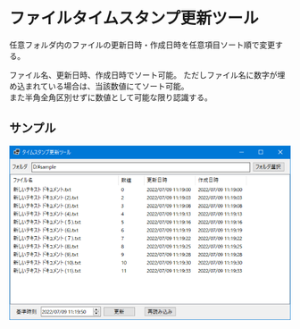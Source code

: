# ファイルタイムスタンプ更新ツール

任意フォルダ内のファイルの更新日時・作成日時を任意項目ソート順で変更する。

ファイル名、更新日時、作成日時でソート可能。
ただしファイル名に数字が埋め込まれている場合は、当該数値にてソート可能。  
また半角全角区別せずに数値として可能な限り認識する。

## サンプル

<img src="https://github.com/iuill/images/blob/main/filetimestampmodifier/img.png">
